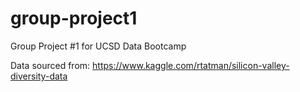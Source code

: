# group-project1
Group Project #1 for UCSD Data Bootcamp

Data sourced from: https://www.kaggle.com/rtatman/silicon-valley-diversity-data
